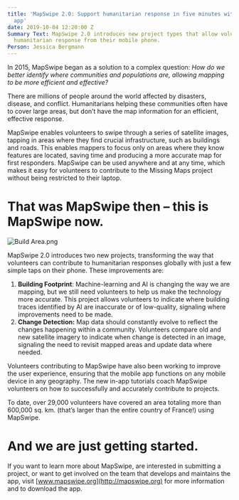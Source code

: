 ```yaml
---
title: 'MapSwipe 2.0: Support humanitarian response in five minutes with a mobile
  app'
date: 2019-10-04 12:20:00 Z
Summary Text: MapSwipe 2.0 introduces new project types that allow volunteers to support
  humanitarian response from their mobile phone.
Person: Jessica Bergmann
---
```


In 2015, MapSwipe began as a solution to a complex question: *How do we better identify where communities and populations are, allowing mapping to be more efficient and effective?*

There are millions of people around the world affected by disasters, disease, and conflict. Humanitarians helping these communities often have to cover large areas, but don’t have the map information for an efficient, effective response.
 
MapSwipe enables volunteers to swipe through a series of satellite images, tapping in areas where they find crucial infrastructure, such as buildings and roads. This enables mappers to focus only on areas where they know features are located, saving time and producing a more accurate map for first responders. MapSwipe can be used anywhere and at any time, which makes it easy for volunteers to contribute to the Missing Maps project without being restricted to their laptop.
 
# That was MapSwipe then – this is MapSwipe now.
![Build Area.png](/uploads/Build%20Area.png)

MapSwipe 2.0 introduces two new projects, transforming the way that volunteers can contribute to humanitarian responses globally with just a few simple taps on their phone. These improvements are:
 
1. **Building Footprint**: Machine-learning and AI is changing the way we are mapping, but we still need volunteers to help us make the technology more accurate.  This project allows volunteers to indicate where building traces identified by AI are inaccurate or of low-quality, signaling where improvements need to be made.
2. **Change Detection:** Map data should constantly evolve to reflect the changes happening within a community. Volunteers compare old and new satellite imagery to indicate when change is detected in an image, signaling the need to revisit mapped areas and update data where needed.
 
Volunteers contributing to MapSwipe have also been working to improve the user experience, ensuring that the mobile app functions on any mobile device in any geography. The new in-app tutorials coach MapSwipe volunteers on how to successfully and accurately contribute to projects.
 
To date, over 29,000 volunteers have covered an area totaling more than 600,000 sq. km. (that’s larger than the entire country of France!) using MapSwipe. 

# And we are just getting started.
 
If you want to learn more about MapSwipe, are interested in submitting a project, or want to get involved on the team that develops and maintains the app, visit [www.mapswipe.org](http://mapswipe.org) for more information and to download the app.
